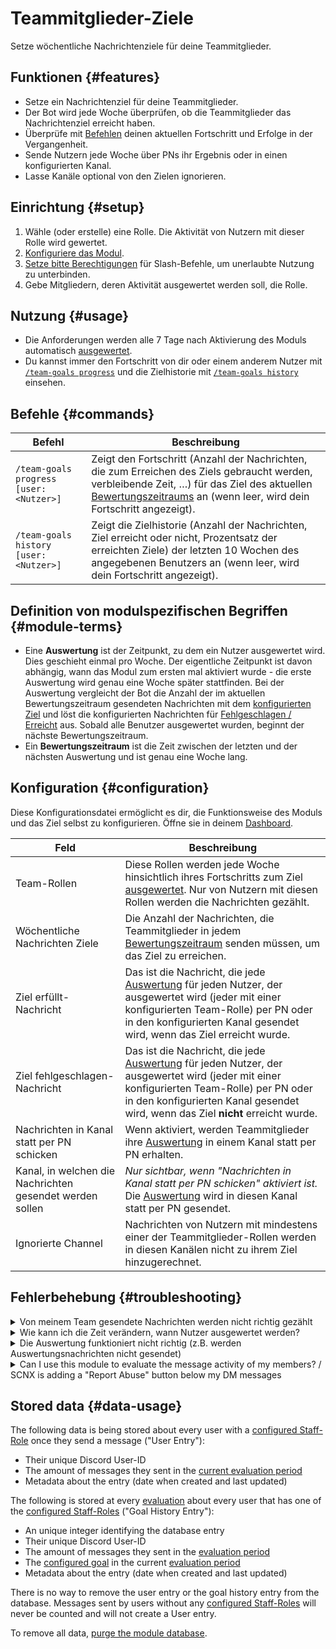 # Teammitglieder-Ziele

Setze wöchentliche Nachrichtenziele für deine Teammitglieder.

<ModuleOverview moduleName="team-goals" />

## Funktionen {#features}

* Setze ein Nachrichtenziel für deine Teammitglieder.
* Der Bot wird jede Woche überprüfen, ob die Teammitglieder das Nachrichtenziel erreicht haben.
* Überprüfe mit [Befehlen](#commands) deinen aktuellen Fortschritt und Erfolge in der Vergangenheit.
* Sende Nutzern jede Woche über PNs ihr Ergebnis oder in einen konfigurierten Kanal.
* Lasse Kanäle optional von den Zielen ignorieren.

## Einrichtung {#setup}

1. Wähle (oder erstelle) eine Rolle. Die Aktivität von Nutzern mit dieser Rolle wird gewertet.
2. [Konfiguriere das Modul](#configuration).
3. [Setze bitte Berechtigungen](./../../slash-commands) für Slash-Befehle, um unerlaubte Nutzung zu unterbinden.
4. Gebe Mitgliedern, deren Aktivität ausgewertet werden soll, die Rolle.

## Nutzung {#usage}

* Die Anforderungen werden alle 7 Tage nach Aktivierung des Moduls automatisch [ausgewertet](#module-terms).
* Du kannst immer den Fortschritt von dir oder einem anderem Nutzer mit [`/team-goals progress`](#commands) und die Zielhistorie mit [`/team-goals history`](#commands) einsehen.

## Befehle {#commands}

<SlashCommandExplanation />

| Befehl                                 | Beschreibung                                                                                                                                                                                                                        |
|----------------------------------------|-------------------------------------------------------------------------------------------------------------------------------------------------------------------------------------------------------------------------------------|
| `/team-goals progress [user:<Nutzer>]` | Zeigt den Fortschritt (Anzahl der Nachrichten, die zum Erreichen des Ziels gebraucht werden, verbleibende Zeit, …) für das Ziel des aktuellen [Bewertungszeitraums](#module-terms) an (wenn leer, wird dein Fortschritt angezeigt). |
| `/team-goals history [user:<Nutzer>]`  | Zeigt die Zielhistorie (Anzahl der Nachrichten, Ziel erreicht oder nicht, Prozentsatz der erreichten Ziele) der letzten 10 Wochen des angegebenen Benutzers an (wenn leer, wird dein Fortschritt angezeigt).                        |

## Definition von modulspezifischen Begriffen {#module-terms}

* Eine **Auswertung** ist der Zeitpunkt, zu dem ein Nutzer ausgewertet wird. Dies geschieht einmal pro Woche. Der eigentliche         Zeitpunkt ist davon abhängig, wann das Modul zum ersten mal aktiviert wurde - die erste Auswertung wird genau eine Woche
  später stattfinden. Bei der Auswertung vergleicht der Bot die Anzahl der im aktuellen Bewertungszeitraum gesendeten Nachrichten mit dem [konfigurierten Ziel](#configuration) und löst die konfigurierten Nachrichten für [Fehlgeschlagen / Erreicht](#configuration) aus. Sobald alle Benutzer ausgewertet wurden, beginnt der nächste Bewertungszeitraum.
* Ein **Bewertungszeitraum** ist die Zeit zwischen der letzten und der nächsten Auswertung und ist genau eine Woche lang.

## Konfiguration {#configuration}

Diese Konfigurationsdatei ermöglicht es dir, die Funktionsweise des Moduls und das Ziel selbst zu konfigurieren.
Öffne sie in
deinem [Dashboard](https://scnx.app/de/glink?page=bot/configuration?query=goal&file=team-goals%7Cconfig).

| Feld                                                     | Beschreibung                                                                                                                                                                                                                                  | 
|----------------------------------------------------------|-----------------------------------------------------------------------------------------------------------------------------------------------------------------------------------------------------------------------------------------------|
| Team-Rollen                                              | Diese Rollen werden jede Woche hinsichtlich ihres Fortschritts zum Ziel [ausgewertet](#module-terms). Nur von Nutzern mit diesen Rollen werden die Nachrichten gezählt.                                                                       |
| Wöchentliche Nachrichten Ziele                           | Die Anzahl der Nachrichten, die Teammitglieder in jedem [Bewertungszeitraum](#module-terms) senden müssen, um das Ziel zu erreichen.                                                                                                          | 
| Ziel erfüllt-Nachricht                                   | Das ist die Nachricht, die jede [Auswertung](#module-terms) für jeden Nutzer, der ausgewertet wird (jeder mit einer konfigurierten Team-Rolle) per PN oder in den konfigurierten Kanal gesendet wird, wenn das Ziel erreicht wurde.           |
| Ziel fehlgeschlagen-Nachricht                            | Das ist die Nachricht, die jede [Auswertung](#module-terms) für jeden Nutzer, der ausgewertet wird (jeder mit einer konfigurierten Team-Rolle) per PN oder in den konfigurierten Kanal gesendet wird, wenn das Ziel **nicht** erreicht wurde. |
| Nachrichten in Kanal statt per PN schicken               | Wenn aktiviert, werden Teammitglieder ihre [Auswertung](#module-terms) in einem Kanal statt per PN erhalten.                                                                                                                                  |
| Kanal, in welchen die Nachrichten gesendet werden sollen | *Nur sichtbar, wenn "Nachrichten in Kanal statt per PN schicken" aktiviert ist.*<br/>Die [Auswertung](#module-terms) wird in diesen Kanal statt per PN gesendet.                                                                              |
| Ignorierte Channel                                       | Nachrichten von Nutzern mit mindestens einer der Teammitglieder-Rollen werden in diesen Kanälen nicht zu ihrem Ziel hinzugerechnet.                                                                                                           |

## Fehlerbehebung {#troubleshooting}

<details>
  <summary>Von meinem Team gesendete Nachrichten werden nicht richtig gezählt</summary>
  Bitte stelle sicher, dass
  <ul>
    <li>der Bot Zugriff auf jeden Kanal hat, von welchem Nachrichten gezählt werden sollen und dass der Kanal kein <a href="#configuration">ignorierter Kanal</a> ist.</li>
    <li>der Nutzer mindestens eine der <a href="#configuration">konfigurierten Teammitglieder-Rollen</a> hat. Es werden nur Nachrichten gezählt, die gesendet wurden, während mindestens eine Teammitglieder-Rolle besessen wurde - Nachrichten, die gesendet wurden, bevor Nutzer die Teammitglieder-Rolle hatten, werden nie gezählt.</li>
  </ul>
</details>

<details>
  <summary>Wie kann ich die Zeit verändern, wann Nutzer ausgewertet werden?</summary>
  Es gibt keinen einfachen Weg, das zu tun. Der Auswertungszeitpunkt basiert auf dem genauen Zeitpunkt, zu dem das Modul das erste mal aktiviert wurde (die Auswertung findet jede Woche an diesem Tag zu dieser Zeit statt). Wenn du <i>wirklich</i> einen anderen Auswertungszeitpunkt benötigst, kannst du das Modul deaktivieren, 
  die <a href="./../../additional-features#reset-module-database">Modul-Datenbank löschen</a> und warten, bis der genaue Zeitpunkt erreicht ist, zu der die Auswertung stattfinden soll, und dann das Modul wieder aktivieren.
</details>

<details>
  <summary>Die Auswertung funktioniert nicht richtig (z.B. werden Auswertungsnachrichten nicht gesendet)</summary>
  Bitte stelle sicher, dass
   <ul>
    <li>der Bot die Berecchtigung hat, Nachrichten in den <a href="#configuration">konfigurierten Kanal</a> zu senden, wenn aktiviert.</li>
    <li>deine Teammitglieder mindestens eine der <a href="#configuration">konfigurierten Team-Rollen</a> besitzen.</li>
    <li>die <a href="#configuration">konfigurierte Nachricht</a> nicht inkorrekt ist.</li>
  </ul>
  Selbst wenn keine Auswertung gesendet wurde, kannst du immer die Zielhistorie mit dem Slash-Befehl <a href="#commands"><code>/team-goals history</code></a> einsehen.
</details>

<details>
  <summary>Can I use this module to evaluate the message activity of my members? / SCNX is adding a "Report Abuse" button below my DM messages</summary>
  Such usage would violate our <a href="https://sc-net.work/scnx-tos">Terms of Service</a> as you are using our software to spam your users. You may only use this module
  to evaluate activity of your staff members and only with their consent.
  If you are using the DM feature of this module, SCNX might automatically add a "Report abuse" button below your message if you are messaging an unusually high amount of 
  members of your server. You can learn more about this behavior on <a href="https://sc-net.work/report-mass-dm">sc-net.work/report-mass-dm</a> (this is also the URL linked in the button).
  Most of our users never fit this category, and you usually do not need to worry about this if you are using this module as intended.
</details>

## Stored data {#data-usage}

The following data is being stored about every user with a [configured Staff-Role](#configuration) once they send a
message ("User Entry"):

* Their unique Discord User-ID
* The amount of messages they sent in the [current evaluation period](#module-terms)
* Metadata about the entry (date when created and last updated)

The following is stored at every [evaluation](#module-terms) about every user that has one of
the [configured Staff-Roles](#configuration) ("Goal History Entry"):

* An unique integer identifying the database entry
* Their unique Discord User-ID
* The amount of messages they sent in the [evaluation period](#module-terms)
* The [configured goal](#configuration) in the current [evaluation period](#module-terms)
* Metadata about the entry (date when created and last updated)

There is no way to remove the user entry or the goal history entry from the database. Messages sent by users without
any [configured Staff-Roles](#configuration) will never be counted and will not create a User entry.

To remove all data, [purge the module database](./../../additional-features#reset-module-database). 
